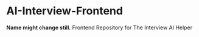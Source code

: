 # AI-Interview-Frontend
**Name might change still.** Frontend Repository for The Interview AI Helper

